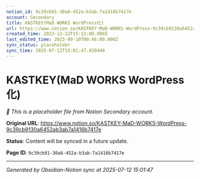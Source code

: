 ```yaml
---
notion_id: 9c39cb91-30a6-452a-b3ab-7a1416b7417e
account: Secondary
title: KASTKEY(MaD WORKS WordPress化)
url: https://www.notion.so/KASTKEY-MaD-WORKS-WordPress-9c39cb9130a6452ab3ab7a1416b7417e
created_time: 2022-12-22T15:13:00.000Z
last_edited_time: 2023-09-10T00:46:00.000Z
sync_status: placeholder
sync_time: 2025-07-12T15:01:47.420440
---
```


# KASTKEY(MaD WORKS WordPress化)

*🔄 This is a placeholder file from Notion Secondary account.*

**Original URL**: https://www.notion.so/KASTKEY-MaD-WORKS-WordPress-9c39cb9130a6452ab3ab7a1416b7417e

**Status**: Content will be synced in a future update.

**Page ID**: `9c39cb91-30a6-452a-b3ab-7a1416b7417e`

---

*Generated by Obsidian-Notion sync at 2025-07-12 15:01:47*
